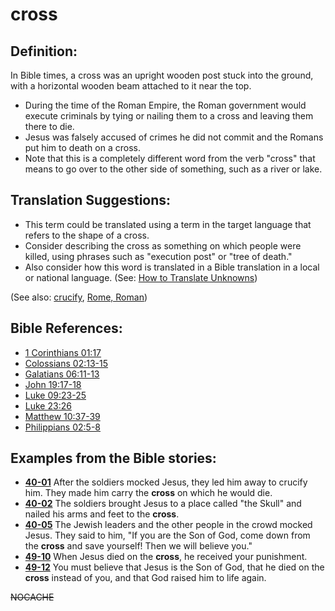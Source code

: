 # cross #

## Definition: ##

In Bible times, a cross was an upright wooden post stuck into the ground, with a horizontal wooden beam attached to it near the top.

* During the time of the Roman Empire, the Roman government would execute criminals by tying or nailing them to a cross and leaving them there to die.
* Jesus was falsely accused of crimes he did not commit and the Romans put him to death on a cross.
* Note that this is a completely different word from the verb "cross" that means to go over to the other side of something, such as a river or lake.

## Translation Suggestions: ##

* This term could be translated using a term in the target language that refers to the shape of a cross.
* Consider describing the cross as something on which people were killed, using phrases such as "execution post" or "tree of death."
* Also consider how this word is translated in a Bible translation in a local or national language. (See: [How to Translate Unknowns](https://git.door43.org/Door43/en-ta-translate-vol1/src/master/content/translate_unknown.md))

(See also: [crucify](../kt/crucify.md), [Rome, Roman](../other/rome.md))

## Bible References: ##

* [1 Corinthians 01:17](https://door43.org/en/bible/notes/1co/01/17)
* [Colossians 02:13-15](https://door43.org/en/bible/notes/col/02/13)
* [Galatians 06:11-13](https://door43.org/en/bible/notes/gal/06/11)
* [John 19:17-18](https://door43.org/en/bible/notes/jhn/19/17)
* [Luke 09:23-25](https://door43.org/en/bible/notes/luk/09/23)
* [Luke 23:26](https://door43.org/en/bible/notes/luk/23/26)
* [Matthew 10:37-39](https://door43.org/en/bible/notes/mat/10/37)
* [Philippians 02:5-8](https://door43.org/en/bible/notes/php/02/05)

## Examples from the Bible stories: ##

* __[40-01](https://door43.org/en/obs/notes/frames/40-01)__ After the soldiers mocked Jesus, they led him away to crucify him. They made him carry the __cross__  on which he would die.
* __[40-02](https://door43.org/en/obs/notes/frames/40-02)__ The soldiers brought Jesus to a place called "the Skull" and nailed his arms and feet to the __cross__.
* __[40-05](https://door43.org/en/obs/notes/frames/40-05)__ The Jewish leaders and the other people in the crowd mocked Jesus. They said to him, "If you are the Son of God, come down from the __cross__  and save yourself! Then we will believe you."
* __[49-10](https://door43.org/en/obs/notes/frames/49-10)__ When Jesus died on the __cross__, he received your punishment.
* __[49-12](https://door43.org/en/obs/notes/frames/49-12)__ You must believe that Jesus is the Son of God, that he died on the __cross__  instead of you, and that God raised him to life again.


~~NOCACHE~~